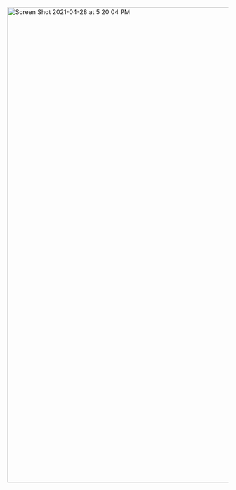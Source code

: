 <img width="1080" alt="Screen Shot 2021-04-28 at 5 20 04 PM" src="https://user-images.githubusercontent.com/75742914/116479920-10ebd480-a846-11eb-9e42-f1d0835f5a5e.png">
